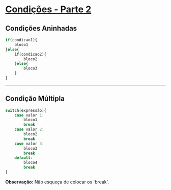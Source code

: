 # [Condições - Parte 2](https://www.cursoemvideo.com/curso/javascript/aulas/condicoes-em-javascript/modulos/condicoes-parte-2/)

## Condições Aninhadas

~~~~JavaScript
if(condicao1){
    bloco1
}else{
    if(condicao2){
        bloco2
    }else{
        bloco3
    }
}
~~~~

***

## Condição Múltipla

~~~JavaScript
switch(expressão){
    case valor 1:
        bloco1
        break
    case valor 2:
        bloco2
        break
    case valor 3:
        bloco3
        break
    default:
        bloco4
        break
}       
~~~~

**Observação:** Não esqueça de colocar os 'break'.